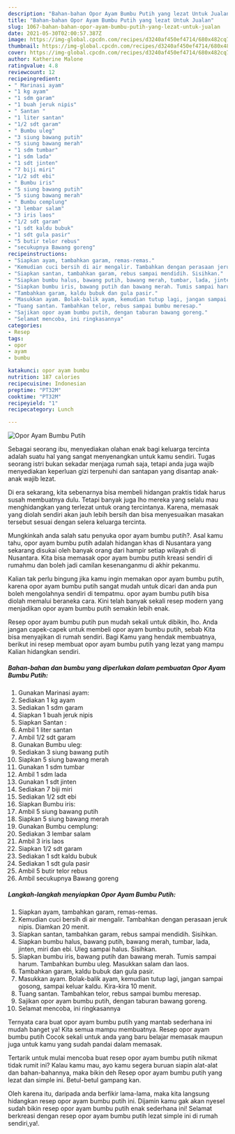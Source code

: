```yaml
---
description: "Bahan-bahan Opor Ayam Bumbu Putih yang lezat Untuk Jualan"
title: "Bahan-bahan Opor Ayam Bumbu Putih yang lezat Untuk Jualan"
slug: 1067-bahan-bahan-opor-ayam-bumbu-putih-yang-lezat-untuk-jualan
date: 2021-05-30T02:00:57.387Z
image: https://img-global.cpcdn.com/recipes/d3240af450ef4714/680x482cq70/opor-ayam-bumbu-putih-foto-resep-utama.jpg
thumbnail: https://img-global.cpcdn.com/recipes/d3240af450ef4714/680x482cq70/opor-ayam-bumbu-putih-foto-resep-utama.jpg
cover: https://img-global.cpcdn.com/recipes/d3240af450ef4714/680x482cq70/opor-ayam-bumbu-putih-foto-resep-utama.jpg
author: Katherine Malone
ratingvalue: 4.8
reviewcount: 12
recipeingredient:
- " Marinasi ayam"
- "1 kg ayam"
- "1 sdm garam"
- "1 buah jeruk nipis"
- " Santan "
- "1 liter santan"
- "1/2 sdt garam"
- " Bumbu uleg"
- "3 siung bawang putih"
- "5 siung bawang merah"
- "1 sdm tumbar"
- "1 sdm lada"
- "1 sdt jinten"
- "7 biji miri"
- "1/2 sdt ebi"
- " Bumbu iris"
- "5 siung bawang putih"
- "5 siung bawang merah"
- " Bumbu cemplung"
- "3 lembar salam"
- "3 iris laos"
- "1/2 sdt garam"
- "1 sdt kaldu bubuk"
- "1 sdt gula pasir"
- "5 butir telor rebus"
- "secukupnya Bawang goreng"
recipeinstructions:
- "Siapkan ayam, tambahkan garam, remas-remas."
- "Kemudian cuci bersih di air mengalir. Tambahkan dengan perasaan jeruk nipis. Diamkan 20 menit."
- "Siapkan santan, tambahkan garam, rebus sampai mendidih. Sisihkan."
- "Siapkan bumbu halus, bawang putih, bawang merah, tumbar, lada, jinten, miri dan ebi. Uleg sampai halus. Sisihkan."
- "Siapkan bumbu iris, bawang putih dan bawang merah. Tumis sampai harum. Tambahkan bumbu uleg. Masukkan salam dan laos."
- "Tambahkan garam, kaldu bubuk dan gula pasir."
- "Masukkan ayam. Bolak-balik ayam, kemudian tutup lagi, jangan sampai gosong, sampai keluar kaldu. Kira-kira 10 menit."
- "Tuang santan. Tambahkan telor, rebus sampai bumbu meresap."
- "Sajikan opor ayam bumbu putih, dengan taburan bawang goreng."
- "Selamat mencoba, ini ringkasannya"
categories:
- Resep
tags:
- opor
- ayam
- bumbu

katakunci: opor ayam bumbu 
nutrition: 187 calories
recipecuisine: Indonesian
preptime: "PT32M"
cooktime: "PT32M"
recipeyield: "1"
recipecategory: Lunch

---
```



![Opor Ayam Bumbu Putih](https://img-global.cpcdn.com/recipes/d3240af450ef4714/680x482cq70/opor-ayam-bumbu-putih-foto-resep-utama.jpg)

Sebagai seorang ibu, menyediakan olahan enak bagi keluarga tercinta adalah suatu hal yang sangat menyenangkan untuk kamu sendiri. Tugas seorang istri bukan sekadar menjaga rumah saja, tetapi anda juga wajib menyediakan keperluan gizi terpenuhi dan santapan yang disantap anak-anak wajib lezat.

Di era  sekarang, kita sebenarnya bisa membeli hidangan praktis tidak harus susah membuatnya dulu. Tetapi banyak juga lho mereka yang selalu mau menghidangkan yang terlezat untuk orang tercintanya. Karena, memasak yang diolah sendiri akan jauh lebih bersih dan bisa menyesuaikan masakan tersebut sesuai dengan selera keluarga tercinta. 



Mungkinkah anda salah satu penyuka opor ayam bumbu putih?. Asal kamu tahu, opor ayam bumbu putih adalah hidangan khas di Nusantara yang sekarang disukai oleh banyak orang dari hampir setiap wilayah di Nusantara. Kita bisa memasak opor ayam bumbu putih kreasi sendiri di rumahmu dan boleh jadi camilan kesenanganmu di akhir pekanmu.

Kalian tak perlu bingung jika kamu ingin memakan opor ayam bumbu putih, karena opor ayam bumbu putih sangat mudah untuk dicari dan anda pun boleh mengolahnya sendiri di tempatmu. opor ayam bumbu putih bisa diolah memalui beraneka cara. Kini telah banyak sekali resep modern yang menjadikan opor ayam bumbu putih semakin lebih enak.

Resep opor ayam bumbu putih pun mudah sekali untuk dibikin, lho. Anda jangan capek-capek untuk membeli opor ayam bumbu putih, sebab Kita bisa menyajikan di rumah sendiri. Bagi Kamu yang hendak membuatnya, berikut ini resep membuat opor ayam bumbu putih yang lezat yang mampu Kalian hidangkan sendiri.

<!--inarticleads1-->

##### Bahan-bahan dan bumbu yang diperlukan dalam pembuatan Opor Ayam Bumbu Putih:

1. Gunakan  Marinasi ayam:
1. Sediakan 1 kg ayam
1. Sediakan 1 sdm garam
1. Siapkan 1 buah jeruk nipis
1. Siapkan  Santan :
1. Ambil 1 liter santan
1. Ambil 1/2 sdt garam
1. Gunakan  Bumbu uleg:
1. Sediakan 3 siung bawang putih
1. Siapkan 5 siung bawang merah
1. Gunakan 1 sdm tumbar
1. Ambil 1 sdm lada
1. Gunakan 1 sdt jinten
1. Sediakan 7 biji miri
1. Sediakan 1/2 sdt ebi
1. Siapkan  Bumbu iris:
1. Ambil 5 siung bawang putih
1. Siapkan 5 siung bawang merah
1. Gunakan  Bumbu cemplung:
1. Sediakan 3 lembar salam
1. Ambil 3 iris laos
1. Siapkan 1/2 sdt garam
1. Sediakan 1 sdt kaldu bubuk
1. Sediakan 1 sdt gula pasir
1. Ambil 5 butir telor rebus
1. Ambil secukupnya Bawang goreng




<!--inarticleads2-->

##### Langkah-langkah menyiapkan Opor Ayam Bumbu Putih:

1. Siapkan ayam, tambahkan garam, remas-remas.
1. Kemudian cuci bersih di air mengalir. Tambahkan dengan perasaan jeruk nipis. Diamkan 20 menit.
1. Siapkan santan, tambahkan garam, rebus sampai mendidih. Sisihkan.
1. Siapkan bumbu halus, bawang putih, bawang merah, tumbar, lada, jinten, miri dan ebi. Uleg sampai halus. Sisihkan.
1. Siapkan bumbu iris, bawang putih dan bawang merah. Tumis sampai harum. Tambahkan bumbu uleg. Masukkan salam dan laos.
1. Tambahkan garam, kaldu bubuk dan gula pasir.
1. Masukkan ayam. Bolak-balik ayam, kemudian tutup lagi, jangan sampai gosong, sampai keluar kaldu. Kira-kira 10 menit.
1. Tuang santan. Tambahkan telor, rebus sampai bumbu meresap.
1. Sajikan opor ayam bumbu putih, dengan taburan bawang goreng.
1. Selamat mencoba, ini ringkasannya




Ternyata cara buat opor ayam bumbu putih yang mantab sederhana ini mudah banget ya! Kita semua mampu membuatnya. Resep opor ayam bumbu putih Cocok sekali untuk anda yang baru belajar memasak maupun juga untuk kamu yang sudah pandai dalam memasak.

Tertarik untuk mulai mencoba buat resep opor ayam bumbu putih nikmat tidak rumit ini? Kalau kamu mau, ayo kamu segera buruan siapin alat-alat dan bahan-bahannya, maka bikin deh Resep opor ayam bumbu putih yang lezat dan simple ini. Betul-betul gampang kan. 

Oleh karena itu, daripada anda berfikir lama-lama, maka kita langsung hidangkan resep opor ayam bumbu putih ini. Dijamin kamu gak akan nyesel sudah bikin resep opor ayam bumbu putih enak sederhana ini! Selamat berkreasi dengan resep opor ayam bumbu putih lezat simple ini di rumah sendiri,ya!.


